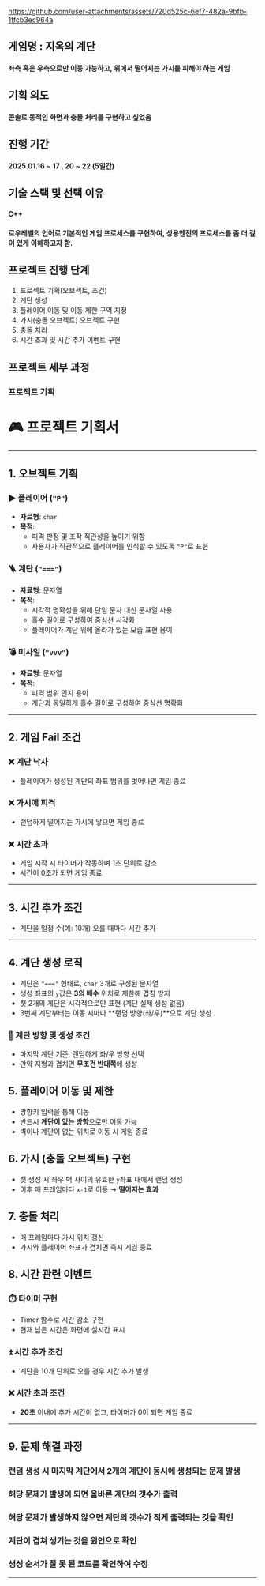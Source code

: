 https://github.com/user-attachments/assets/720d525c-6ef7-482a-9bfb-1ffcb3ec964a


## 게임명 : 지옥의 계단
#### 좌측 혹은 우측으로만 이동 가능하고, 위에서 떨어지는 가시를 피해야 하는 게임


## 기획 의도
#### 콘솔로 동적인 화면과 충돌 처리를 구현하고 싶었음


## 진행 기간
#### 2025.01.16 ~ 17 , 20 ~ 22 (5일간)


## 기술 스택 및 선택 이유
#### C++
#### 로우레벨의 언어로 기본적인 게임 프로세스를 구현하여, 상용엔진의 프로세스를 좀 더 깊이 있게 이해하고자 함.


## 프로젝트 진행 단계
1. 프로젝트 기획(오브젝트, 조건)
2. 계단 생성
3. 플레이어 이동 및 이동 제한 구역 지정
4. 가시(충돌 오브젝트) 오브젝트 구현
5. 충돌 처리
6. 시간 초과 및 시간 추가 이벤트 구현


## 프로젝트 세부 과정
### 프로젝트 기획
# 🎮 프로젝트 기획서

---

## 1. 오브젝트 기획

### ▶️ 플레이어 (`"P"`)
- **자료형**: `char`
- **목적**:
  - 피격 판정 및 조작 직관성을 높이기 위함
  - 사용자가 직관적으로 플레이어를 인식할 수 있도록 `"P"`로 표현

### 🪜 계단 (`"==="`)
- **자료형**: 문자열
- **목적**:
  - 시각적 명확성을 위해 단일 문자 대신 문자열 사용
  - 홀수 길이로 구성하여 중심선 시각화
  - 플레이어가 계단 위에 올라가 있는 모습 표현 용이

### 💣 미사일 (`"vvv"`)
- **자료형**: 문자열
- **목적**:
  - 피격 범위 인지 용이
  - 계단과 동일하게 홀수 길이로 구성하여 중심선 명확화

---

## 2. 게임 Fail 조건

### ❌ 계단 낙사
- 플레이어가 생성된 계단의 좌표 범위를 벗어나면 게임 종료

### ❌ 가시에 피격
- 랜덤하게 떨어지는 가시에 닿으면 게임 종료

### ❌ 시간 초과
- 게임 시작 시 타이머가 작동하며 1초 단위로 감소
- 시간이 0초가 되면 게임 종료

---

## 3. 시간 추가 조건

- 계단을 일정 수(예: 10개) 오를 때마다 시간 추가

---

## 4. 계단 생성 로직

- 계단은 `"==="` 형태로, `char` 3개로 구성된 문자열
- 생성 좌표의 `y`값은 **3의 배수** 위치로 제한해 겹침 방지
- 첫 2개의 계단은 시각적으로만 표현 (계단 실제 생성 없음)
- 3번째 계단부터는 이동 시마다 **랜덤 방향(좌/우)**으로 계단 생성

### 🔄 계단 방향 및 생성 조건
- 마지막 계단 기준, 랜덤하게 좌/우 방향 선택
- 만약 지형과 겹치면 **무조건 반대쪽**에 생성


## 5. 플레이어 이동 및 제한

- 방향키 입력을 통해 이동
- 반드시 **계단이 있는 방향**으로만 이동 가능
- 벽이나 계단이 없는 위치로 이동 시 게임 종료


## 6. 가시 (충돌 오브젝트) 구현

- 첫 생성 시 좌우 벽 사이의 유효한 `y`좌표 내에서 랜덤 생성
- 이후 매 프레임마다 `x-1`로 이동 → **떨어지는 효과**


## 7. 충돌 처리

- 매 프레임마다 가시 위치 갱신
- 가시와 플레이어 좌표가 겹치면 즉시 게임 종료


## 8. 시간 관련 이벤트

### ⏱️ 타이머 구현
- Timer 함수로 시간 감소 구현
- 현재 남은 시간은 화면에 실시간 표시

### ⏫ 시간 추가 조건
- 계단을 10개 단위로 오를 경우 시간 추가 발생

### ❌ 시간 초과 조건
- **20초** 이내에 추가 시간이 없고, 타이머가 0이 되면 게임 종료

---

## 9. 문제 해결 과정

### 랜덤 생성 시 마지막 계단에서 2개의 계단이 동시에 생성되는 문제 발생
### 해당 문제가 발생이 되면 올바른 계단의 갯수가 출력
### 해당 문제가 발생하지 않으면 계단의 갯수가 적게 출력되는 것을 확인
### 계단이 겹쳐 생기는 것을 원인으로 확인
### 생성 순서가 잘 못 된 코드를 확인하여 수정

---
